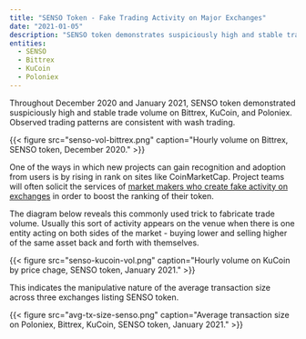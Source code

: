 ```yaml
---
title: "SENSO Token - Fake Trading Activity on Major Exchanges"
date: "2021-01-05"
description: "SENSO token demonstrates suspiciously high and stable trade volume on Bittrex, KuCoin, and Poloniex. Observed trading patterns are consistent with wash trading."
entities:
  - SENSO
  - Bittrex
  - KuCoin
  - Poloniex
---
```


Throughout December 2020 and January 2021, SENSO token demonstrated suspiciously high and stable trade volume on Bittrex, KuCoin, and Poloniex. Observed trading patterns are consistent with wash trading.

{{< figure src="senso-vol-bittrex.png" caption="Hourly volume on Bittrex, SENSO token, December 2020." >}}

One of the ways in which new projects can gain recognition and adoption from users is by rising in rank on sites like CoinMarketCap. Project teams will often solicit the services of [market makers who create fake activity on exchanges](https://youtu.be/I-Um62NPm0A?t=330) in order to boost the ranking of their token.

The diagram below reveals this commonly used trick to fabricate trade volume. Usually this sort of activity appears on the venue when there is one entity acting on both sides of the market - buying lower and selling higher of the same asset back and forth with themselves.

{{< figure src="senso-kucoin-vol.png" caption="Hourly volume on KuCoin by price chage, SENSO token, January 2021." >}}

This indicates the manipulative nature of the average transaction size across three exchanges listing SENSO token.

{{< figure src="avg-tx-size-senso.png" caption="Average transaction size on Poloniex, Bittrex, KuCoin, SENSO token, January 2021." >}}
